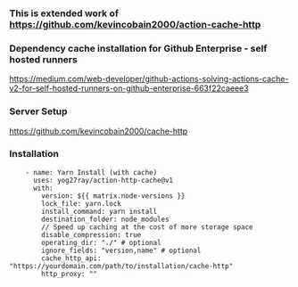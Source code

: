 ### This is extended work of https://github.com/kevincobain2000/action-cache-http
### Dependency cache installation for Github Enterprise - self hosted runners

https://medium.com/web-developer/github-actions-solving-actions-cache-v2-for-self-hosted-runners-on-github-enterprise-663f22caeee3
### Server Setup

https://github.com/kevincobain2000/cache-http
### Installation

```
    - name: Yarn Install (with cache)
      uses: yog27ray/action-http-cache@v1
      with:
        version: ${{ matrix.node-versions }}
        lock_file: yarn.lock
        install_command: yarn install
        destination_folder: node_modules
        // Speed up caching at the cost of more storage space
        disable_compression: true
        operating_dir: "./" # optional
        ignore_fields: "version,name" # optional
        cache_http_api: "https://yourdomain.com/path/to/installation/cache-http"
        http_proxy: ""
```
